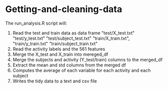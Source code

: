 Getting-and-cleaning-data
=========================
The run_analysis.R script will:

1. Read the test and train data as data frame
"test/X_test.txt" "test/y_test.txt" "test/subject_test.txt" "train/X_train.txt", "train/y_train.txt" "train/subject_train.txt"
2. Read the activity labels and the 561 features
3. Merge the X_test and X_train into mereged_df
4. Merge the subjects and activity (Y_test/train) columns to the merged_df
5. Extract the mean and std columns from the merged df
6. Computes the average of each variable for each activity and each subject
7. Writes the tidy data to a text and csv file
